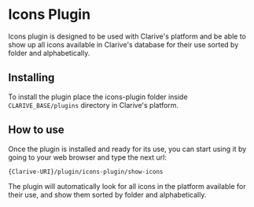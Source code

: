 # Icons Plugin

Icons plugin is designed to be used with Clarive's platform and be able to show
up all icons available in Clarive's database for their use sorted by folder and
alphabetically.

## Installing

To install the plugin place the icons-plugin folder inside `CLARIVE_BASE/plugins`
directory in Clarive's platform.

## How to use

Once the plugin is installed and ready for its use, you can start using it by
going to your web browser and type the next url:

    {Clarive-URI}/plugin/icons-plugin/show-icons

The plugin will automatically look for all icons in the platform available for
their use, and show them sorted by folder and alphabetically.
